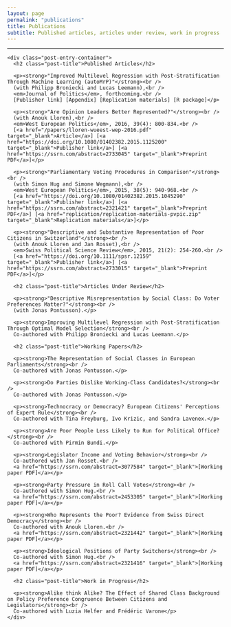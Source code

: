 ```yaml
---
layout: page
permalink: "publications"
title: Publications
subtitle: Published articles, articles under review, work in progress
---
```


<hr />
<div class="posts-list">
  <article class="post-preview">

    <div class="post-entry-container">
      <h2 class="post-title">Published Articles</h2>

      <p><strong>"Improved Multilevel Regression with Post-Stratification Through Machine Learning (autoMrP)"</strong><br />
      (with Philipp Broniecki and Lucas Leemann),<br />
      <em>Journal of Politics</em>, forthcoming.<br />
      [Publisher link] [Appendix] [Replication materials] [R package]</p>

      <p><strong>"Are Opinion Leaders Better Represented?"</strong><br />
      (with Anouk Lloren),<br />
      <em>West European Politics</em>, 2016, 39(4): 800-834.<br />
      [<a href="/papers/lloren-wueest-wep-2016.pdf" target="_blank">Article</a>] [<a href="https://doi.org/10.1080/01402382.2015.1125200" target="_blank">Publisher link</a>] [<a href="https://ssrn.com/abstract=2733045" target="_blank">Preprint PDF</a>]</p>

      <p><strong>"Parliamentary Voting Procedures in Comparison"</strong><br />
      (with Simon Hug and Simone Wegmann),<br />
      <em>West European Politics</em>, 2015, 38(5): 940-968.<br />
      [<a href="https://doi.org/10.1080/01402382.2015.1045290" target="_blank">Publisher link</a>] [<a href="https://ssrn.com/abstract=2321421" target="_blank">Preprint PDF</a>] [<a href="replication/replication-materials-pvpic.zip" target="_blank">Replication materials</a>]</p>

      <p><strong>"Descriptive and Substantive Representation of Poor Citizens in Switzerland"</strong><br />
      (with Anouk Lloren and Jan Rosset),<br />
      <em>Swiss Political Science Review</em>, 2015, 21(2): 254-260.<br />
      [<a href="https://doi.org/10.1111/spsr.12159" target="_blank">Publisher link</a>] [<a href="https://ssrn.com/abstract=2733015" target="_blank">Preprint PDF</a>]</p>

      <h2 class="post-title">Articles Under Review</h2>

      <p><strong>"Descriptive Misrepresentation by Social Class: Do Voter Preferences Matter?"</strong><br />
      (with Jonas Pontusson).</p>

      <p><strong>Improving Multilevel Regression with Post-Stratification Through Optimal Model Selection</strong><br />
      Co-authored with Philipp Broniecki and Lucas Leemann.</p>

      <h2 class="post-title">Working Papers</h2>

      <p><strong>The Representation of Social Classes in European Parliaments</strong><br />
      Co-authored with Jonas Pontusson.</p>

      <p><strong>Do Parties Dislike Working-Class Candidates?</strong><br />
      Co-authored with Jonas Pontusson.</p>

      <p><strong>Technocracy or Democracy? European Citizens' Perceptions of Expert Rule</strong><br />
      Co-authored with Tina Freyburg, Ivo Krizic, and Sandra Lavenex.</p>

      <p><strong>Are Poor People Less Likely to Run for Political Office?</strong><br />
      Co-authored with Pirmin Bundi.</p>

      <p><strong>Legislator Income and Voting Behavior</strong><br />
      Co-authored with Jan Rosset.<br />
      <a href="https://ssrn.com/abstract=3077584" target="_blank">[Working paper PDF]</a></p>

      <p><strong>Party Pressure in Roll Call Votes</strong><br />
      Co-authored with Simon Hug.<br />
      <a href="https://ssrn.com/abstract=2453305" target="_blank">[Working paper PDF]</a></p>

      <p><strong>Who Represents the Poor? Evidence from Swiss Direct Democracy</strong><br />
      Co-authored with Anouk Lloren.<br />
      <a href="https://ssrn.com/abstract=2321442" target="_blank">[Working paper PDF]</a></p>

      <p><strong>Ideological Positions of Party Switchers</strong><br />
      Co-authored with Simon Hug.<br />
      <a href="https://ssrn.com/abstract=2321416" target="_blank">[Working paper PDF]</a></p>

      <h2 class="post-title">Work in Progress</h2>

      <p><strong>Alike think Alike? The Effect of Shared Class Background on Policy Preference Congruence Between Citizens and Legislators</strong><br />
      Co-authored with Luzia Helfer and Frédéric Varone</p>
    </div>

  </article>
</div>
